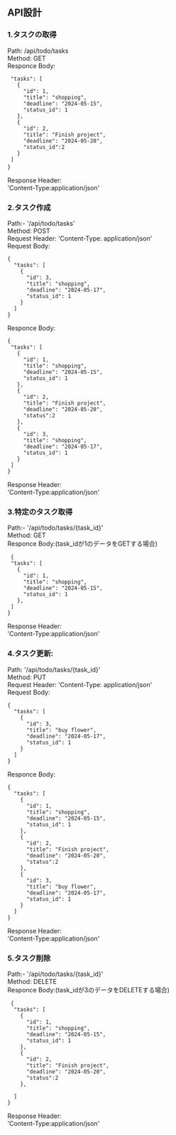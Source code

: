 ## API設計

### 1.タスクの取得
Path: /api/todo/tasks  
Method: GET  
Responce Body:  
 <!-- 11行目からのコード    -->
 ``` {  
  "tasks": [  
    {  
      "id": 1,  
      "title": "shopping",  
      "deadline": "2024-05-15",  
      "status_id": 1  
    },  
    {  
      "id": 2,  
      "title": "Finish project",  
      "deadline": "2024-05-20",  
      "status_id":2  
    }  
  ]  
} 　　
```  
<!-- コードブロック終了 -->
Response Header:  
'Content-Type:application/json'  

### 2.タスク作成    
Path:- '/api/todo/tasks'    
Method: POST  
Request Header: 
'Content-Type: application/json'    
Request Body: 
<!-- 39行目からのコード    -->
```
{  
  "tasks": [  
    {  
      "id": 3,  
      "title": "shopping",  
      "deadline": "2024-05-17",  
      "status_id": 1  
    }  
  ]  
}  
```
<!-- コードブロック終了 -->
Responce Body:  
<!-- 55行目からのコード  -->
 ``` 
 {  
  "tasks": [  
    {  
      "id": 1,  
      "title": "shopping",  
      "deadline": "2024-05-15",  
      "status_id": 1  
    },  
    {  
      "id": 2,  
      "title": "Finish project",  
      "deadline": "2024-05-20",  
      "status":2  
    },  
    {  
      "id": 3,  
      "title": "shopping",  
      "deadline": "2024-05-17",  
      "status_id": 1  
    }  
  ]  
}
```
<!-- コードブロック終了 -->
Response Header:  
'Content-Type:application/json'    

### 3.特定のタスク取得  
Path:- '/api/todo/tasks/{task_id}'   
Method: GET   
Responce Body:(task_idが1のデータをGETする場合)  
<!-- 91行目からのコード -->
 ```
  {  
  "tasks": [  
    {  
      "id": 1,  
      "title": "shopping",  
      "deadline": "2024-05-15",  
      "status_id": 1  
    },  
  ]  
} 
```
<!-- コードブロック終了 -->
Response Header:  
'Content-Type:application/json'    

### 4.タスク更新:   
Path: '/api/todo/tasks/{task_id}'  
Method: PUT  
Request Header: 
'Content-Type: application/json'<br>
Request Body:  
<!-- 114行目からのコード -->
```
{  
  "tasks": [  
    {  
      "id": 3,  
      "title": "buy flower",  
      "deadline": "2024-05-17",  
      "status_id": 1  
    }    
  ]  
} 
```
<!-- コードブロック終了 -->
Responce Body:  
<!-- 129行目からのコード -->
``` 
{  
  "tasks": [  
    {  
      "id": 1,  
      "title": "shopping",  
      "deadline": "2024-05-15",  
      "status_id": 1  
    },  
    {  
      "id": 2,  
      "title": "Finish project",  
      "deadline": "2024-05-20",  
      "status":2  
    },  
    {  
      "id": 3,  
      "title": "buy flower",  
      "deadline": "2024-05-17",  
      "status_id": 1  
    }  
  ]  
} 
```   
<!-- コードブロック終了 -->
Response Header:  
'Content-Type:application/json'    

### 5.タスク削除  
Path:- '/api/todo/tasks/{task_id}'   
Method: DELETE<br> 
Responce Body:(task_idが3のデータをDELETEする場合)
<!-- 165行目からのコード -->
```
 {  
  "tasks": [  
    {  
      "id": 1,  
      "title": "shopping",  
      "deadline": "2024-05-15",  
      "status_id": 1  
    },  
    {  
      "id": 2,  
      "title": "Finish project",  
      "deadline": "2024-05-20",  
      "status":2  
    },  
   
  ]  
}  
```
<!-- コードブロック終了 -->
Response Header:  
'Content-Type:application/json'    
 
